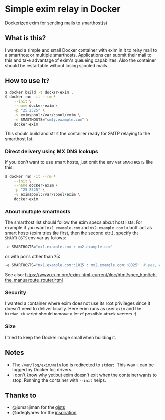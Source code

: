 # Simple exim relay in Docker
Dockerized exim for sending mails to smarthost(s)

## What is this?

I wanted a simple and small Docker container with exim in it to relay mail to a smarthost or multiple smarthosts.
Applications can submit their mail to this and take advantage of exim's queueing capabilites.
Also the container should be restartable without losing spooled mails.

## How to use it?

```bash
$ docker build -t docker-exim .
$ docker run -it --rm \
    --init \
    --name docker-exim \
    -p "25:2525" \
    -v eximspool:/var/spool/exim \
    -e SMARTHOSTS="smtp.example.com" \
    docker-exim
```
This should build and start the container ready for SMTP relaying to the smarthost list.

### Direct delivery using MX DNS lookups

If you don't want to use smart hosts, just omit the env var `SMARTHOSTS` like this:

```bash
$ docker run -it --rm \
    --init \
    --name docker-exim \
    -p "25:2525" \
    -v eximspool:/var/spool/exim \
    docker-exim
```

### About multiple smarthosts

The smarthost list should follow the exim specs about host lists.
For example if you want `mx1.example.com` and `mx2.example.com` to both act as smart hosts (exim tries the first, then the second etc.), specify the `SMARTHOSTS` env var as follows:

```bash
-e SMARTHOSTS="mx1.example.com : mx2.example.com"
```

or with ports other than 25:

```bash
-e SMARTHOSTS="mx1.example.com::1025 : mx2.example.com::8025"  # yes, double colon (::)
```

See also: https://www.exim.org/exim-html-current/doc/html/spec_html/ch-the_manualroute_router.html

### Security

I wanted a container where exim does not use its root privileges since it doesn't need to deliver locally. Here exim runs as user `exim` and the `harden.sh` script should remove a lot of possible attack vectors :)

### Size

I tried to keep the Docker image small when building it.

## Notes

* The `/var/log/exim/main` log is redirected to `stdout`. This way it can be logged by Docker log drivers.
* I don't know why yet but exim doesn't exit when the container wants to stop. Running the container with `--init` helps.

## Thanks to

* @jumanjiman for the [gists](https://gist.github.com/jumanjiman/da6935986c1d1d2a7451)
* @adegtyarev for the [inspiration](https://github.com/adegtyarev/docker-exim)
